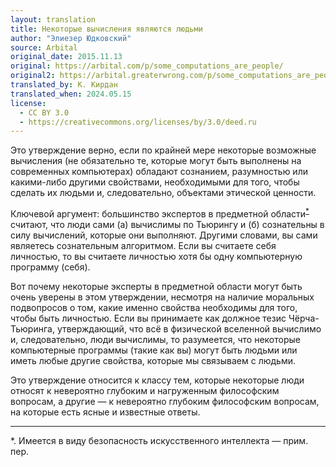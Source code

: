 ```yaml
---
layout: translation
title: Некоторые вычисления являются людьми
author: "Элиезер Юдковский"
source: Arbital
original_date: 2015.11.13
original: https://arbital.com/p/some_computations_are_people/
original2: https://arbital.greaterwrong.com/p/some_computations_are_people
translated_by: К. Кирдан
translated_when: 2024.05.15
license:
  - CC BY 3.0
  - https://creativecommons.org/licenses/by/3.0/deed.ru
---
```

Это утверждение верно, если по крайней мере некоторые возможные вычисления (не обязательно те, которые могут быть выполнены на современных компьютерах) обладают сознанием, разумностью или какими-либо другими свойствами, необходимыми для того, чтобы сделать их людьми и, следовательно, объектами этической ценности.

Ключевой аргумент: большинство экспертов в предметной области<sup>[*](#footnotea)</sup> считают, что люди сами (а) вычислимы по Тьюрингу и (б) сознательны в силу вычислений, которые они выполняют. Другими словами, вы сами являетесь сознательным алгоритмом. Если вы считаете себя личностью, то вы считаете личностью хотя бы одну компьютерную программу (себя).

Вот почему некоторые эксперты в предметной области могут быть очень уверены в этом утверждении, несмотря на наличие моральных подвопросов о том, какие именно свойства необходимы для того, чтобы быть личностью. Если вы принимаете как должное тезис Чёрча-Тьюринга, утверждающий, что всё в физической вселенной вычислимо и, следовательно, люди вычислимы, то разумеется, что некоторые компьютерные программы (такие как вы) могут быть людьми или иметь любые другие свойства, которые мы связываем с людьми.

Это утверждение относится к классу тем, которые некоторые люди относят к невероятно глубоким и нагруженным философским вопросам, а другие — к невероятно глубоким философским вопросам, на которые есть ясные и известные ответы.

---

<a name="footnotea"></a>
\*\. Имеется в виду безопасность искусственного интеллекта — прим. пер.

